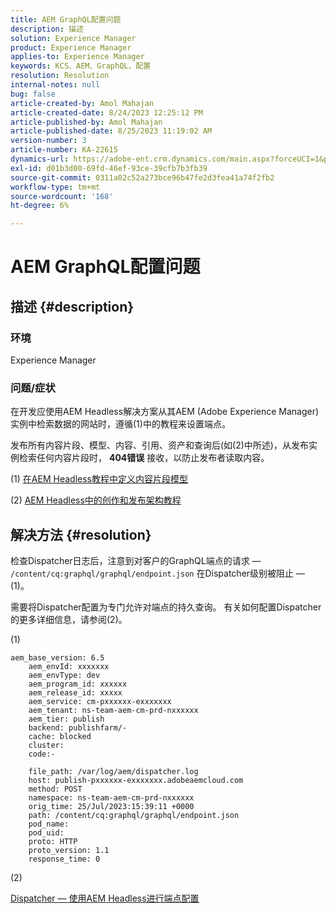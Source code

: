 ```yaml
---
title: AEM GraphQL配置问题
description: 描述
solution: Experience Manager
product: Experience Manager
applies-to: Experience Manager
keywords: KCS、AEM、GraphQL、配置
resolution: Resolution
internal-notes: null
bug: false
article-created-by: Amol Mahajan
article-created-date: 8/24/2023 12:25:12 PM
article-published-by: Amol Mahajan
article-published-date: 8/25/2023 11:19:02 AM
version-number: 3
article-number: KA-22615
dynamics-url: https://adobe-ent.crm.dynamics.com/main.aspx?forceUCI=1&pagetype=entityrecord&etn=knowledgearticle&id=e81bc644-7942-ee11-bdf4-6045bd006ce9
exl-id: d01b3d00-69fd-46ef-93ce-39cfb7b3fb39
source-git-commit: 0311a02c52a273bce96b47fe2d3fea41a74f2fb2
workflow-type: tm+mt
source-wordcount: '168'
ht-degree: 6%

---
```


# AEM GraphQL配置问题

## 描述 {#description}


### <b>环境</b>

Experience Manager

### <b>问题/症状</b>

在开发应使用AEM Headless解决方案从其AEM (Adobe Experience Manager)实例中检索数据的网站时，遵循(1)中的教程来设置端点。

发布所有内容片段、模型、内容、引用、资产和查询后(如(2)中所述)，从发布实例检索任何内容片段时， <b>404错误</b> 接收，以防止发布者读取内容。



(1) [在AEM Headless教程中定义内容片段模型](https://experienceleague.adobe.com/docs/experience-manager-learn/getting-started-with-aem-headless/graphql/multi-step/content-fragment-models.html)

(2&#x200B;)&#x200B; &#x200B;&#x200B;[AEM Headless中的创作和发布架构教程](https://experienceleague.adobe.com/docs/experience-manager-learn/getting-started-with-aem-headless/graphql/video-series/author-publish-architecture.html)


## 解决方法 {#resolution}


检查Dispatcher日志后，注意到对客户的GraphQL端点的请求 —  `/content/cq:graphql/graphql/endpoint.json` 在Dispatcher级别被阻止 — (1)。

需要将Dispatcher配置为专门允许对端点的持久查询。
有关如何配置Dispatcher的更多详细信息，请参阅(2)。

(1)


```
aem_base_version: 6.5
    aem_envId: xxxxxxx
    aem_envType: dev
    aem_program_id: xxxxxx
    aem_release_id: xxxxx
    aem_service: cm-pxxxxxx-exxxxxxx
    aem_tenant: ns-team-aem-cm-prd-nxxxxxx
    aem_tier: publish
    backend: publishfarm/-
    cache: blocked
    cluster: 
    code:-

    file_path: /var/log/aem/dispatcher.log
    host: publish-pxxxxxx-exxxxxxx.adobeaemcloud.com
    method: POST
    namespace: ns-team-aem-cm-prd-nxxxxxx
    orig_time: 25/Jul/2023:15:39:11 +0000
    path: /content/cq:graphql/graphql/endpoint.json
    pod_name: 
    pod_uid: 
    proto: HTTP
    proto_version: 1.1
    response_time: 0
```


(2)

[Dispatcher — 使用AEM Headless进行端点配置](https://experienceleague.adobe.com/docs/experience-manager-cloud-service/content/headless/deployment/dispatcher.html?lang=en)
